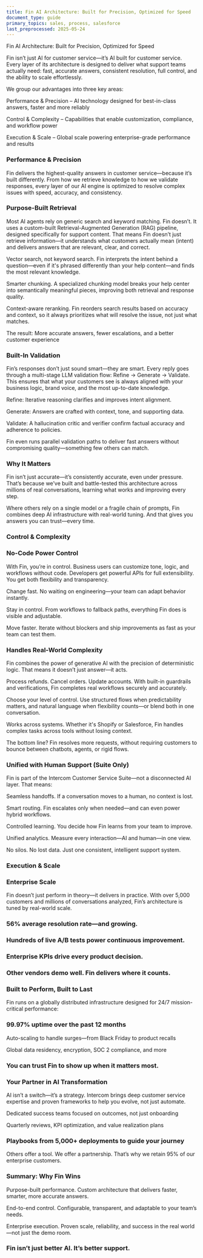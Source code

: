 ```yaml
---
title: Fin AI Architecture: Built for Precision, Optimized for Speed
document_type: guide
primary_topics: sales, process, salesforce
last_preprocessed: 2025-05-24
---
```


Fin AI Architecture: Built for Precision, Optimized for Speed

Fin isn’t just AI for customer service—it’s AI built for customer service. Every layer of its architecture is designed to deliver what support teams actually need: fast, accurate answers, consistent resolution, full control, and the ability to scale effortlessly.

We group our advantages into three key areas:

Performance & Precision – AI technology designed for best-in-class answers, faster and more reliably

Control & Complexity – Capabilities that enable customization, compliance, and workflow power

Execution & Scale – Global scale powering enterprise-grade performance and results


### Performance & Precision


Fin delivers the highest-quality answers in customer service—because it’s built differently. From how we retrieve knowledge to how we validate responses, every layer of our AI engine is optimized to resolve complex issues with speed, accuracy, and consistency.


### Purpose-Built Retrieval


Most AI agents rely on generic search and keyword matching. Fin doesn’t. It uses a custom-built Retrieval-Augmented Generation (RAG) pipeline, designed specifically for support content. That means Fin doesn’t just retrieve information—it understands what customers actually mean (intent) and delivers answers that are relevant, clear, and correct.

Vector search, not keyword search. Fin interprets the intent behind a question—even if it's phrased differently than your help content—and finds the most relevant knowledge.

Smarter chunking. A specialized chunking model breaks your help center into semantically meaningful pieces, improving both retrieval and response quality.

Context-aware reranking. Fin reorders search results based on accuracy and context, so it always prioritizes what will resolve the issue, not just what matches.

The result: More accurate answers, fewer escalations, and a better customer experience


### Built-In Validation


Fin’s responses don’t just sound smart—they are smart. Every reply goes through a multi-stage LLM validation flow: Refine → Generate → Validate. This ensures that what your customers see is always aligned with your business logic, brand voice, and the most up-to-date knowledge.

Refine: Iterative reasoning clarifies and improves intent alignment.

Generate: Answers are crafted with context, tone, and supporting data.

Validate: A hallucination critic and verifier confirm factual accuracy and adherence to policies.

Fin even runs parallel validation paths to deliver fast answers without compromising quality—something few others can match.


### Why It Matters


Fin isn’t just accurate—it’s consistently accurate, even under pressure. That’s because we’ve built and battle-tested this architecture across millions of real conversations, learning what works and improving every step.

Where others rely on a single model or a fragile chain of prompts, Fin combines deep AI infrastructure with real-world tuning. And that gives you answers you can trust—every time.


### Control & Complexity



### No-Code Power Control


With Fin, you’re in control. Business users can customize tone, logic, and workflows without code. Developers get powerful APIs for full extensibility. You get both flexibility and transparency.

Change fast. No waiting on engineering—your team can adapt behavior instantly.

Stay in control. From workflows to fallback paths, everything Fin does is visible and adjustable.

Move faster. Iterate without blockers and ship improvements as fast as your team can test them.


### Handles Real-World Complexity


Fin combines the power of generative AI with the precision of deterministic logic. That means it doesn’t just answer—it acts.

Process refunds. Cancel orders. Update accounts. With built-in guardrails and verifications, Fin completes real workflows securely and accurately.

Choose your level of control. Use structured flows when predictability matters, and natural language when flexibility counts—or blend both in one conversation.

Works across systems. Whether it's Shopify or Salesforce, Fin handles complex tasks across tools without losing context.

The bottom line? Fin resolves more requests, without requiring customers to bounce between chatbots, agents, or rigid flows.


### Unified with Human Support (Suite Only)


Fin is part of the Intercom Customer Service Suite—not a disconnected AI layer. That means:

Seamless handoffs. If a conversation moves to a human, no context is lost.

Smart routing. Fin escalates only when needed—and can even power hybrid workflows.

Controlled learning. You decide how Fin learns from your team to improve.

Unified analytics. Measure every interaction—AI and human—in one view.

No silos. No lost data. Just one consistent, intelligent support system.


### Execution & Scale



### Enterprise Scale


Fin doesn’t just perform in theory—it delivers in practice. With over 5,000 customers and millions of conversations analyzed, Fin’s architecture is tuned by real-world scale.


### 56% average resolution rate—and growing.



### Hundreds of live A/B tests power continuous improvement.



### Enterprise KPIs drive every product decision.



### Other vendors demo well. Fin delivers where it counts.



### Built to Perform, Built to Last


Fin runs on a globally distributed infrastructure designed for 24/7 mission-critical performance:


### 99.97% uptime over the past 12 months


Auto-scaling to handle surges—from Black Friday to product recalls

Global data residency, encryption, SOC 2 compliance, and more


### You can trust Fin to show up when it matters most.



### Your Partner in AI Transformation


AI isn’t a switch—it’s a strategy. Intercom brings deep customer service expertise and proven frameworks to help you evolve, not just automate.

Dedicated success teams focused on outcomes, not just onboarding

Quarterly reviews, KPI optimization, and value realization plans


### Playbooks from 5,000+ deployments to guide your journey


Others offer a tool. We offer a partnership. That’s why we retain 95% of our enterprise customers.


### Summary: Why Fin Wins


Purpose-built performance. Custom architecture that delivers faster, smarter, more accurate answers.

End-to-end control. Configurable, transparent, and adaptable to your team’s needs.

Enterprise execution. Proven scale, reliability, and success in the real world—not just the demo room.


### Fin isn’t just better AI. It’s better support.

